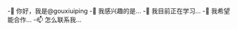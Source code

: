-👋 你好，我是@gouxiuiping
-👀 我感兴趣的是...
-🌱 我目前正在学习...
-💞️ 我希望能合作...
-📫 怎么联系我...

<!---
gouxyping/gouxyping是an-0special ✨ 存储库，因为它的'README.md'(此文件)出现在您的GitHub配置文件中。
您可以单击“预览”链接查看所做的更改。
--->
